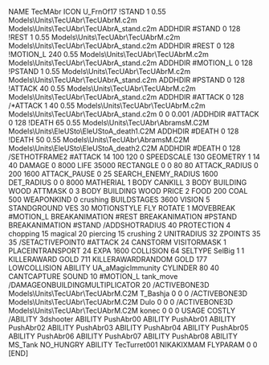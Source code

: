 NAME TecMAbr
ICON U_FrnOf17
!STAND          1 0.55  Models\Units\TecUAbr\TecUAbrM.c2m Models\Units\TecUAbr\TecUAbrA_stand.c2m
ADDHDIR #STAND 0 128
!REST          1 0.55  Models\Units\TecUAbr\TecUAbrM.c2m Models\Units\TecUAbr\TecUAbrA_stand.c2m
ADDHDIR #REST 0 128
!MOTION_L      240 0.55  Models\Units\TecUAbr\TecUAbrM.c2m Models\Units\TecUAbr\TecUAbrA_stand.c2m
ADDHDIR #MOTION_L 0 128
!PSTAND        1  0.55  Models\Units\TecUAbr\TecUAbrM.c2m Models\Units\TecUAbr\TecUAbrA_stand.c2m
ADDHDIR #PSTAND 0 128 
!ATTACK        40 0.55  Models\Units\TecUAbr\TecUAbrM.c2m Models\Units\TecUAbr\TecUAbrA_stand.c2m
ADDHDIR #ATTACK 0 128
/*ATTACK       1 40 0.55  Models\Units\TecUAbr\TecUAbrM.c2m Models\Units\TecUAbr\TecUAbrA_stand.c2m 0 0 0.001
/ADDHDIR #ATTACK 0 128
!DEATH         65 0.55  Models\Units\TecUAbr\AbramsM.C2M Models\Units\EleUSto\EleUStoA_death1.C2M
ADDHDIR #DEATH 0 128
!DEATH         50 0.55  Models\Units\TecUAbr\AbramsM.C2M Models\Units\EleUSto\EleUStoA_death2.C2M
ADDHDIR #DEATH 0 128
/SETHOTFRAME2 #ATTACK 14 100 120 0
SPEEDSCALE 130
GEOMETRY 1 14 40
DAMAGE   0 8000
LIFE     35000
RECTANGLE 0 0 80 80
ATTACK_RADIUS 0 200 1600
ATTACK_PAUSE 0 25
SEARCH_ENEMY_RADIUS 1600
DET_RADIUS 0 0 8000
MATHERIAL 1 BODY
CANKILL 3 BODY BUILDING WOOD 
ATTMASK 0 3 BODY BUILDING WOOD
PRICE 2 FOOD 200 COAL 500
WEAPONKIND 0 crushing
BUILDSTAGES 3600
VISION 5
STANDGROUND
VES 30
MOTIONSTYLE FLY
ROTATE 1
MOVEBREAK #MOTION_L
BREAKANIMATION #REST
BREAKANIMATION #PSTAND
BREAKANIMATION #STAND
/ADDSHOTRADIUS 40
PROTECTION 4 chopping 15 magical 20 piercing 15 crushing 2
UNITRADIUS 32
ZPOINTS 35 35
/SETACTIVEPOINT0 #ATTACK 24
CANSTORM
VISITORMASK 1
PLACEINTRANSPORT 24
EXPA 1600
COLLISION 64
SELTYPE SelBig 1 1
KILLERAWARD             GOLD 711
KILLERAWARDRANDOM       GOLD 177
LOWCOLLISION
ABILITY	UA_aMagicImmunity
CYLINDER 80 40
CANTCAPTURE
SOUND 10 #MOTION_L tank_move
/DAMAGEONBUILDINGMULTIPLICATOR 20
/ACTIVEBONE3D Models\Units\TecUAbr\TecUAbrM.C2M T_Bashja 0 0 0
/ACTIVEBONE3D Models\Units\TecUAbr\TecUAbrM.C2M Dulo 0 0 0
/ACTIVEBONE3D Models\Units\TecUAbr\TecUAbrM.C2M konec 0 0 0
USAGE COSTLY
/ABILITY 3dshooter
ABILITY PushAbr00
ABILITY PushAbr01
ABILITY PushAbr02
ABILITY PushAbr03
ABILITY PushAbr04
ABILITY PushAbr05
ABILITY PushAbr06
ABILITY PushAbr07
ABILITY PushAbr08
ABILITY MS_Tank
NO_HUNGRY
ABILITY TecTurret001
NIKAKIXMAM
FLYPARAM 		0 0
[END]
